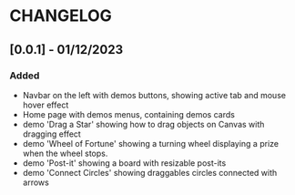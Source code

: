 # CHANGELOG

## [0.0.1] - 01/12/2023

### Added

 - Navbar on the left with demos buttons, showing active tab and mouse hover effect
 - Home page with demos menus, containing demos cards
 - demo 'Drag a Star' showing how to drag objects on Canvas with dragging effect
 - demo 'Wheel of Fortune' showing a turning wheel displaying a prize when the wheel stops.
 - demo 'Post-it' showing a board with resizable post-its
 - demo 'Connect Circles' showing draggables circles connected with arrows

 
